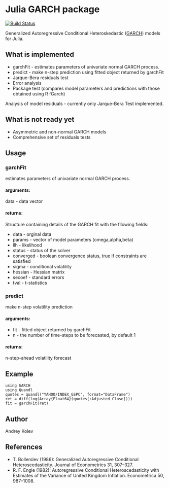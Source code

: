 # Julia GARCH package

[![Build Status](https://travis-ci.org/AndreyKolev/GARCH.jl.svg?branch=master)](https://travis-ci.org/AndreyKolev/GARCH.jl)

Generalized Autoregressive Conditional Heteroskedastic ([GARCH](http://en.wikipedia.org/wiki/Autoregressive_conditional_heteroskedasticity)) models for Julia.

## What is implemented

* garchFit - estimates parameters of univariate normal GARCH process.
* predict - make n-step prediction using fitted object returned by garchFit
* Jarque-Bera residuals test 
* Error analysis
* Package test (compares model parameters and predictions with those obtained using R fGarch)

Analysis of model residuals - currently only Jarque-Bera Test implemented.

## What is not ready yet

* Asymmetric and non-normal GARCH models
* Comprehensive set of residuals tests

## Usage
### garchFit
estimates parameters of univariate normal GARCH process.
#### arguments:
data - data vector
#### returns:
Structure containing details of the GARCH fit with the fllowing fields:

* data - orginal data  
* params - vector of model parameters (omega,alpha,beta)  
* llh - likelihood  
* status - status of the solver  
* converged - boolean convergence status, true if constraints are satisfied  
* sigma - conditional volatility  
* hessian - Hessian matrix
* secoef - standard errors
* tval - t-statistics
  
### predict
make n-step volatility prediction  

#### arguments:
* fit - fitted object returned by garchFit
* n - the number of time-steps to be forecasted, by default 1  

#### returns:
n-step-ahead volatility forecast

## Example

    using GARCH
    using Quandl
    quotes = quandl("YAHOO/INDEX_GSPC", format="DataFrame")
    ret = diff(log(Array{Float64}(quotes[:Adjusted_Close])))
    fit = garchFit(ret)
    
## Author
Andrey Kolev

## References
* T. Bollerslev (1986): Generalized Autoregressive Conditional Heteroscedasticity. Journal of Econometrics 31, 307–327.
* R. F. Engle (1982): Autoregressive Conditional Heteroscedasticity with Estimates of the Variance of United Kingdom Inflation. Econometrica 50, 987–1008.
